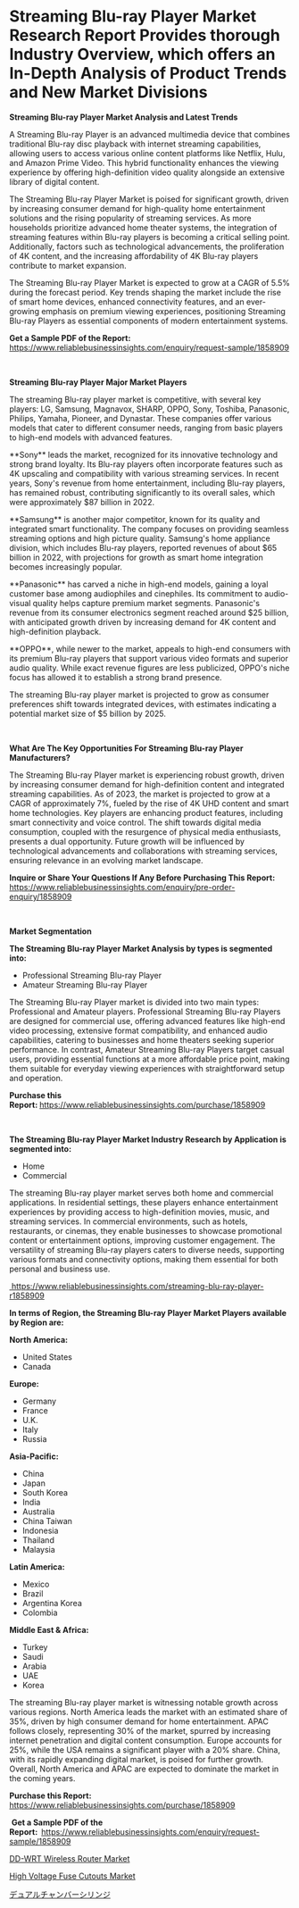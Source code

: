 <p><h1>Streaming Blu-ray Player Market Research Report Provides thorough Industry Overview, which offers an In-Depth Analysis of Product Trends and New Market Divisions</h1></p><p><strong>Streaming Blu-ray Player Market Analysis and Latest Trends</strong></p>
<p><p>A Streaming Blu-ray Player is an advanced multimedia device that combines traditional Blu-ray disc playback with internet streaming capabilities, allowing users to access various online content platforms like Netflix, Hulu, and Amazon Prime Video. This hybrid functionality enhances the viewing experience by offering high-definition video quality alongside an extensive library of digital content.</p><p>The Streaming Blu-ray Player Market is poised for significant growth, driven by increasing consumer demand for high-quality home entertainment solutions and the rising popularity of streaming services. As more households prioritize advanced home theater systems, the integration of streaming features within Blu-ray players is becoming a critical selling point. Additionally, factors such as technological advancements, the proliferation of 4K content, and the increasing affordability of 4K Blu-ray players contribute to market expansion. </p><p>The Streaming Blu-ray Player Market is expected to grow at a CAGR of 5.5% during the forecast period. Key trends shaping the market include the rise of smart home devices, enhanced connectivity features, and an ever-growing emphasis on premium viewing experiences, positioning Streaming Blu-ray Players as essential components of modern entertainment systems.</p></p>
<p><strong>Get a Sample PDF of the Report:&nbsp;</strong> <a href="https://www.reliablebusinessinsights.com/enquiry/request-sample/1858909?utm_campaign=101&utm_medium=2&utm_source=Github&utm_content=ia&utm_term=10022025&utm_id=streaming-blu-ray-player">https://www.reliablebusinessinsights.com/enquiry/request-sample/1858909</a></p>
<p>&nbsp;</p>
<p><strong>Streaming Blu-ray Player Major Market Players</strong></p>
<p><p>The streaming Blu-ray player market is competitive, with several key players: LG, Samsung, Magnavox, SHARP, OPPO, Sony, Toshiba, Panasonic, Philips, Yamaha, Pioneer, and Dynastar. These companies offer various models that cater to different consumer needs, ranging from basic players to high-end models with advanced features.</p><p>**Sony** leads the market, recognized for its innovative technology and strong brand loyalty. Its Blu-ray players often incorporate features such as 4K upscaling and compatibility with various streaming services. In recent years, Sony's revenue from home entertainment, including Blu-ray players, has remained robust, contributing significantly to its overall sales, which were approximately $87 billion in 2022.</p><p>**Samsung** is another major competitor, known for its quality and integrated smart functionality. The company focuses on providing seamless streaming options and high picture quality. Samsung's home appliance division, which includes Blu-ray players, reported revenues of about $65 billion in 2022, with projections for growth as smart home integration becomes increasingly popular.</p><p>**Panasonic** has carved a niche in high-end models, gaining a loyal customer base among audiophiles and cinephiles. Its commitment to audio-visual quality helps capture premium market segments. Panasonic's revenue from its consumer electronics segment reached around $25 billion, with anticipated growth driven by increasing demand for 4K content and high-definition playback.</p><p>**OPPO**, while newer to the market, appeals to high-end consumers with its premium Blu-ray players that support various video formats and superior audio quality. While exact revenue figures are less publicized, OPPO's niche focus has allowed it to establish a strong brand presence.</p><p>The streaming Blu-ray player market is projected to grow as consumer preferences shift towards integrated devices, with estimates indicating a potential market size of $5 billion by 2025.</p></p>
<p>&nbsp;</p>
<p><strong>What Are The Key Opportunities For Streaming Blu-ray Player Manufacturers?</strong></p>
<p><p>The Streaming Blu-ray Player market is experiencing robust growth, driven by increasing consumer demand for high-definition content and integrated streaming capabilities. As of 2023, the market is projected to grow at a CAGR of approximately 7%, fueled by the rise of 4K UHD content and smart home technologies. Key players are enhancing product features, including smart connectivity and voice control. The shift towards digital media consumption, coupled with the resurgence of physical media enthusiasts, presents a dual opportunity. Future growth will be influenced by technological advancements and collaborations with streaming services, ensuring relevance in an evolving market landscape.</p></p>
<p><strong>Inquire or Share Your Questions If Any Before Purchasing This Report:</strong> <a href="https://www.reliablebusinessinsights.com/enquiry/pre-order-enquiry/1858909?utm_campaign=101&utm_medium=2&utm_source=Github&utm_content=ia&utm_term=10022025&utm_id=streaming-blu-ray-player">https://www.reliablebusinessinsights.com/enquiry/pre-order-enquiry/1858909</a></p>
<p>&nbsp;</p>
<p><strong>Market Segmentation</strong></p>
<p><strong>The Streaming Blu-ray Player Market Analysis by types is segmented into:</strong></p>
<p><ul><li>Professional Streaming Blu-ray Player</li><li>Amateur Streaming Blu-ray Player</li></ul></p>
<p><p>The Streaming Blu-ray Player market is divided into two main types: Professional and Amateur players. Professional Streaming Blu-ray Players are designed for commercial use, offering advanced features like high-end video processing, extensive format compatibility, and enhanced audio capabilities, catering to businesses and home theaters seeking superior performance. In contrast, Amateur Streaming Blu-ray Players target casual users, providing essential functions at a more affordable price point, making them suitable for everyday viewing experiences with straightforward setup and operation.</p></p>
<p><strong>Purchase this Report:&nbsp;</strong><a href="https://www.reliablebusinessinsights.com/purchase/1858909?utm_campaign=101&utm_medium=2&utm_source=Github&utm_content=ia&utm_term=10022025&utm_id=streaming-blu-ray-player">https://www.reliablebusinessinsights.com/purchase/1858909</a></p>
<p>&nbsp;</p>
<p><strong>The Streaming Blu-ray Player Market Industry Research by Application is segmented into:</strong></p>
<p><ul><li>Home</li><li>Commercial</li></ul></p>
<p><p>The streaming Blu-ray player market serves both home and commercial applications. In residential settings, these players enhance entertainment experiences by providing access to high-definition movies, music, and streaming services. In commercial environments, such as hotels, restaurants, or cinemas, they enable businesses to showcase promotional content or entertainment options, improving customer engagement. The versatility of streaming Blu-ray players caters to diverse needs, supporting various formats and connectivity options, making them essential for both personal and business use.</p></p>
<p><a href="https://www.reliablebusinessinsights.com/streaming-blu-ray-player-r1858909?utm_campaign=101&utm_medium=2&utm_source=Github&utm_content=ia&utm_term=10022025&utm_id=streaming-blu-ray-player">&nbsp;https://www.reliablebusinessinsights.com/streaming-blu-ray-player-r1858909</a></p>
<p><strong>In terms of Region, the Streaming Blu-ray Player Market Players available by Region are:</strong></p>
<p>
    <p> <strong> North America: </strong>
        <ul>
            <li>United States</li>
            <li>Canada</li>
        </ul>
        </p> 
    <p> <strong> Europe: </strong>
        <ul>
            <li>Germany</li>
            <li>France</li>
            <li>U.K.</li>
            <li>Italy</li>
            <li>Russia</li>
        </ul>
        </p> 
    <p> <strong> Asia-Pacific: </strong>
        <ul>
            <li>China</li>
            <li>Japan</li>
            <li>South Korea</li>
            <li>India</li>
            <li>Australia</li>
            <li>China Taiwan</li>
            <li>Indonesia</li>
            <li>Thailand</li>
            <li>Malaysia</li>
        </ul>
        </p> 
    <p> <strong> Latin America: </strong>
        <ul>
            <li>Mexico</li>
            <li>Brazil</li>
            <li>Argentina Korea</li>
            <li>Colombia</li>
        </ul>
        </p> 
    <p> <strong> Middle East & Africa: </strong>
        <ul>
            <li>Turkey</li>
            <li>Saudi</li>
            <li>Arabia</li>
            <li>UAE</li>
            <li>Korea</li>
        </ul>
    </p>
    </p>
<p><p>The streaming Blu-ray player market is witnessing notable growth across various regions. North America leads the market with an estimated share of 35%, driven by high consumer demand for home entertainment. APAC follows closely, representing 30% of the market, spurred by increasing internet penetration and digital content consumption. Europe accounts for 25%, while the USA remains a significant player with a 20% share. China, with its rapidly expanding digital market, is poised for further growth. Overall, North America and APAC are expected to dominate the market in the coming years.</p></p>
<p><strong>Purchase this Report: </strong><a href="https://www.reliablebusinessinsights.com/purchase/1858909?utm_campaign=101&utm_medium=2&utm_source=Github&utm_content=ia&utm_term=10022025&utm_id=streaming-blu-ray-player">https://www.reliablebusinessinsights.com/purchase/1858909</a></p>
<p>&nbsp;<strong>Get a Sample PDF of the Report:&nbsp;&nbsp;</strong><a href="https://www.reliablebusinessinsights.com/enquiry/request-sample/1858909?utm_campaign=101&utm_medium=2&utm_source=Github&utm_content=ia&utm_term=10022025&utm_id=streaming-blu-ray-player">https://www.reliablebusinessinsights.com/enquiry/request-sample/1858909</a></p>
<p><strong></strong></p>
<p><p><a href="https://github.com/shafriusizi/Market-Research-Report-List-1/blob/main/dd-wrt-wireless-router-market.md?utm_campaign=101&utm_medium=2&utm_source=Github&utm_content=ia&utm_term=10022025&utm_id=streaming-blu-ray-player">DD-WRT Wireless Router Market</a></p><p><a href="https://github.com/mjmcjagir/Market-Research-Report-List-1/blob/main/high-voltage-fuse-cutouts-market.md?utm_campaign=101&utm_medium=2&utm_source=Github&utm_content=ia&utm_term=10022025&utm_id=streaming-blu-ray-player">High Voltage Fuse Cutouts Market</a></p><p><a href="https://github.com/lababdou/Market-Research-Report-List-6/blob/main/527124236003.md?utm_campaign=101&utm_medium=2&utm_source=Github&utm_content=ia&utm_term=10022025&utm_id=streaming-blu-ray-player">デュアルチャンバーシリンジ</a></p></p>